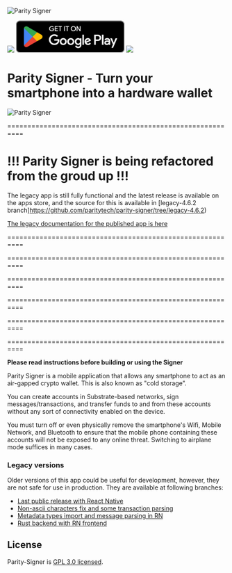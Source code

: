![Parity Signer](https://wiki.parity.io/logo-parity-signer.jpg)

[<img src="./docs/src/res/github-badge.png" width="250"/>](https://github.com/paritytech/parity-signer/releases/)
[<img src="./docs/src/res/google-play-badge.png" width="250"/>](https://play.google.com/store/apps/details?id=io.parity.signer)
[<img src="./docs/src/res/app-store-badge.png" width="250"/>](https://itunes.apple.com/us/app/parity-signer/id1218174838)

# Parity Signer - Turn your smartphone into a hardware wallet

![Parity Signer](./docs/src/tutorials/images/logo-parity-signer.jpg)

==========================================================

# !!! Parity Signer is being refactored from the groud up !!!

The legacy app is still fully functional and the latest release is available on the apps store,
and the source for this is available in [legacy-4.6.2 branch]https://github.com/paritytech/parity-signer/tree/legacy-4.6.2)

[The legacy documentation for the published app is here](https://github.com/paritytech/parity-signer/tree/legacy-4.6.2/docs)


==========================================================

==========================================================

==========================================================

==========================================================

==========================================================

==========================================================

**Please read instructions before building or using the Signer**

Parity Signer is a mobile application that allows any smartphone to act as an air-gapped crypto wallet. This is also known as "cold storage".

You can create accounts in Substrate-based networks, sign messages/transactions, and transfer funds to and from these accounts without any sort of connectivity enabled on the device.

You must turn off or even physically remove the smartphone's Wifi, Mobile Network, and Bluetooth to ensure that the mobile phone containing these accounts will not be exposed to any online threat. Switching to airplane mode suffices in many cases.

### Legacy versions

Older versions of this app could be useful for development, however, they are not safe for use in production. They are available at following branches:

- [Last public release with React Native](https://github.com/paritytech/parity-signer/tree/legacy-4.5.3)
- [Non-ascii characters fix and some transaction parsing](https://github.com/paritytech/parity-signer/tree/legacy-4.6.2)
- [Metadata types import and message parsing in RN](https://github.com/paritytech/parity-signer/tree/legacy-metadataRN)
- [Rust backend with RN frontend](https://github.com/paritytech/parity-signer/tree/legacy-rust)

## License

Parity-Signer is [GPL 3.0 licensed](LICENSE).
